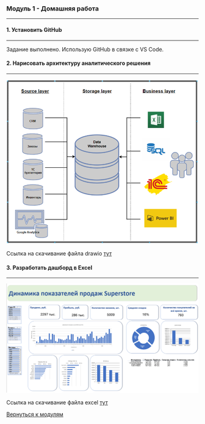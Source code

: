### **Модуль 1 - Домашняя работа**
--------------------------------------------
#### **1. Установить GitHub**
--------------------------------------------
Задание выполнено. Использую GitHub в связке с VS Code.


#### **2. Нарисовать архитектуру аналитического решения**
--------------------------------------------
![alt-текст](https://github.com/Arktikaaa/Datalearn/blob/main/de101/module01/%D0%90%D0%90P_.PNG "Архитектура аналитического решения")

Ссылка на скачивание файла drawio [тут](https://github.com/Arktikaaa/Datalearn/blob/main/de101/module01/DE%201.7.drawio)


#### **3. Разработать дашборд в Excel**
--------------------------------------------
![alt-текст](https://github.com/Arktikaaa/Datalearn/blob/fb07e171d5797e7d8a1235344b4e3d84e1dff430/de101/module01/%D0%94%D0%B0%D1%88%D0%B1%D0%BE%D1%80%D0%B4_Excel.PNG "Дашборд")

Сcылка на скачивание файла excel [тут](https://github.com/Arktikaaa/Datalearn/blob/main/de101/module01/Sample%20-%20Superstore1.xlsx)





[Вернуться к модулям](https://github.com/Arktikaaa/Datalearn/tree/main/de101)
